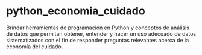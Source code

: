 # python_economia_cuidado
Brindar herramientas de programación en Python y conceptos de análisis de datos que permitan obtener, entender y hacer un uso adecuado de datos sistematizados con el fin de responder preguntas relevantes acerca de la economía del cuidado.
